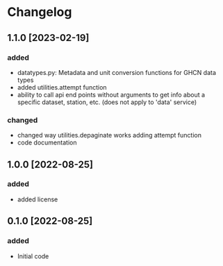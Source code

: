 # Changelog

## 1.1.0 [2023-02-19]
### added
- datatypes.py: Metadata and unit conversion functions for GHCN data types
- added utilities.attempt function 
- ability to call api end points without arguments to get info about a 
specific dataset, station, etc. (does not apply to 'data' service)

### changed
- changed way utilities.depaginate works adding attempt function 
- code documentation


## 1.0.0 [2022-08-25]
### added
- added license


## 0.1.0 [2022-08-25]
### added
- Initial code
